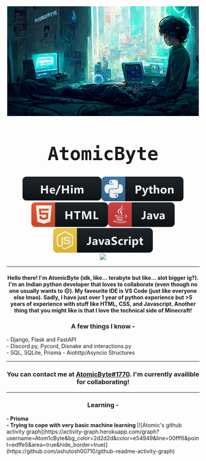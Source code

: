 <div align="center">
  <img src="https://github.com/Atom1cByte/Atom1cByte/blob/main/assets/Banner.jpg">
  <h1 style="font-family: monospace; font-weight: bold; font-size: 5vw">AtomicByte</h1>
  <img src="https://raw.githubusercontent.com/MikeCodesDotNET/ColoredBadges/master/svg/pronouns/hehim.svg"><img src='https://raw.githubusercontent.com/MikeCodesDotNET/ColoredBadges/master/svg/dev/languages/python.svg'><img src='https://raw.githubusercontent.com/MikeCodesDotNET/ColoredBadges/master/svg/dev/languages/html.svg'><img src='https://raw.githubusercontent.com/MikeCodesDotNET/ColoredBadges/master/svg/dev/languages/java.svg'><img src='https://raw.githubusercontent.com/MikeCodesDotNET/ColoredBadges/master/svg/dev/languages/js.svg'>
	<br/>
	<a href="https://atomicblog.tk"><img src="https://img.shields.io/badge/Blog-2962FF?style=for-the-badge&logo=hashnode&logoColor=white"/></a>
  <hr/>
  <h4>Hello there! I'm AtomicByte (idk, like... terabyte but like... alot bigger ig?). I'm an Indian python developer that loves to collaborate (even though no one usually wants to 😔). My favourite IDE is VS Code (just like everyone else lmao). Sadly, I have just over 1 year of python experience but >5 years of experience with stuff like HTML, CSS, and Javascript. Another thing that you might like is that I love the technical side of Minecraft!</h4>
	<h3>A few things I know - </h3>
	</div>
	- Django, Flask and FastAPI <br/>
	- Discord.py, Pycord, Disnake and interactions.py <br/>
	- SQL, SQLite, Prisma
	- Aiohttp/Asyncio Structures

<hr/>
<div align="center">
	<h3>You can contact me at <a href='https://discord.com/users/704912145443323934'>AtomicByte#1770</a>. I'm currently availible for collaborating!</h3>
	<hr/>
	<h3>Learning - </h3>
</div>
<b>
	- Prisma <br/>
	- Trying to cope with very basic machine learning
</b>
[![Atomic's github activity graph](https://activity-graph.herokuapp.com/graph?username=Atom1cByte&bg_color=2d2d2d&color=e54949&line=00fff6&point=edffe5&area=true&hide_border=true)](https://github.com/ashutosh00710/github-readme-activity-graph)
